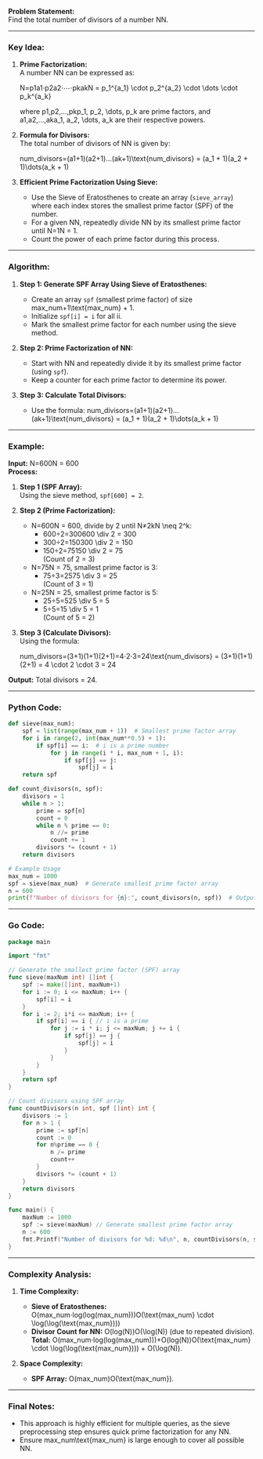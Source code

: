 **Problem Statement:**  
Find the total number of divisors of a number NN.

---

### Key Idea:

1. **Prime Factorization:**  
    A number NN can be expressed as:
    
    N=p1a1⋅p2a2⋅⋯⋅pkakN = p_1^{a_1} \cdot p_2^{a_2} \cdot \dots \cdot p_k^{a_k}
    
    where p1,p2,…,pkp_1, p_2, \dots, p_k are prime factors, and a1,a2,…,aka_1, a_2, \dots, a_k are their respective powers.
    
2. **Formula for Divisors:**  
    The total number of divisors of NN is given by:
    
    num_divisors=(a1+1)(a2+1)…(ak+1)\text{num\_divisors} = (a_1 + 1)(a_2 + 1)\dots(a_k + 1)
3. **Efficient Prime Factorization Using Sieve:**
    
    - Use the Sieve of Eratosthenes to create an array (`sieve_array`) where each index stores the smallest prime factor (SPF) of the number.
    - For a given NN, repeatedly divide NN by its smallest prime factor until N=1N = 1.
    - Count the power of each prime factor during this process.

---

### Algorithm:

1. **Step 1: Generate SPF Array Using Sieve of Eratosthenes:**
    
    - Create an array `spf` (smallest prime factor) of size max_num+1\text{max\_num} + 1.
    - Initialize `spf[i] = i` for all ii.
    - Mark the smallest prime factor for each number using the sieve method.
2. **Step 2: Prime Factorization of NN:**
    
    - Start with NN and repeatedly divide it by its smallest prime factor (using `spf`).
    - Keep a counter for each prime factor to determine its power.
3. **Step 3: Calculate Total Divisors:**
    
    - Use the formula: num_divisors=(a1+1)(a2+1)…(ak+1)\text{num\_divisors} = (a_1 + 1)(a_2 + 1)\dots(a_k + 1)

---

### Example:

**Input:** N=600N = 600  
**Process:**

1. **Step 1 (SPF Array):**  
    Using the sieve method, `spf[600] = 2`.
    
2. **Step 2 (Prime Factorization):**
    
    - N=600N = 600, divide by 2 until N≠2kN \neq 2^k:
        - 600÷2=300600 \div 2 = 300
        - 300÷2=150300 \div 2 = 150
        - 150÷2=75150 \div 2 = 75  
            (Count of 2 = 3)
    - N=75N = 75, smallest prime factor is 3:
        - 75÷3=2575 \div 3 = 25  
            (Count of 3 = 1)
    - N=25N = 25, smallest prime factor is 5:
        - 25÷5=525 \div 5 = 5
        - 5÷5=15 \div 5 = 1  
            (Count of 5 = 2)
3. **Step 3 (Calculate Divisors):**  
    Using the formula:
    
    num_divisors=(3+1)(1+1)(2+1)=4⋅2⋅3=24\text{num\_divisors} = (3+1)(1+1)(2+1) = 4 \cdot 2 \cdot 3 = 24

**Output:** Total divisors = 24.

---

### Python Code:

```python
def sieve(max_num):
    spf = list(range(max_num + 1))  # Smallest prime factor array
    for i in range(2, int(max_num**0.5) + 1):
        if spf[i] == i:  # i is a prime number
            for j in range(i * i, max_num + 1, i):
                if spf[j] == j:
                    spf[j] = i
    return spf

def count_divisors(n, spf):
    divisors = 1
    while n > 1:
        prime = spf[n]
        count = 0
        while n % prime == 0:
            n //= prime
            count += 1
        divisors *= (count + 1)
    return divisors

# Example Usage
max_num = 1000
spf = sieve(max_num)  # Generate smallest prime factor array
n = 600
print(f"Number of divisors for {n}:", count_divisors(n, spf))  # Output: 24
```

---

### Go Code:

```go
package main

import "fmt"

// Generate the smallest prime factor (SPF) array
func sieve(maxNum int) []int {
    spf := make([]int, maxNum+1)
    for i := 0; i <= maxNum; i++ {
        spf[i] = i
    }
    for i := 2; i*i <= maxNum; i++ {
        if spf[i] == i { // i is a prime
            for j := i * i; j <= maxNum; j += i {
                if spf[j] == j {
                    spf[j] = i
                }
            }
        }
    }
    return spf
}

// Count divisors using SPF array
func countDivisors(n int, spf []int) int {
    divisors := 1
    for n > 1 {
        prime := spf[n]
        count := 0
        for n%prime == 0 {
            n /= prime
            count++
        }
        divisors *= (count + 1)
    }
    return divisors
}

func main() {
    maxNum := 1000
    spf := sieve(maxNum) // Generate smallest prime factor array
    n := 600
    fmt.Printf("Number of divisors for %d: %d\n", n, countDivisors(n, spf)) // Output: 24
}
```

---

### Complexity Analysis:

1. **Time Complexity:**
    
    - **Sieve of Eratosthenes:** O(max_num⋅log⁡(log⁡(max_num)))O(\text{max\_num} \cdot \log(\log(\text{max\_num})))
    - **Divisor Count for NN:** O(log⁡(N))O(\log(N)) (due to repeated division).  
        **Total:** O(max_num⋅log⁡(log⁡(max_num)))+O(log⁡(N))O(\text{max\_num} \cdot \log(\log(\text{max\_num}))) + O(\log(N)).
2. **Space Complexity:**
    
    - **SPF Array:** O(max_num)O(\text{max\_num}).

---

### Final Notes:

- This approach is highly efficient for multiple queries, as the sieve preprocessing step ensures quick prime factorization for any NN.
- Ensure max_num\text{max\_num} is large enough to cover all possible NN.